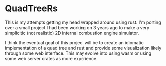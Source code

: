 # QuadTreeRs

This is my attempts getting my head wrapped around using rust. I'm porting over a small project I had been working on 3 years ago to make a very simplicitic (not realistic) 2D internal combustion engine simulator. 

I think the eventual goal of this project will be to create an idiomatic implementation of a quad tree and rust and provide some visualization likely through some web interface. This may evolve into using wasm or using some web server crates as more experience.
